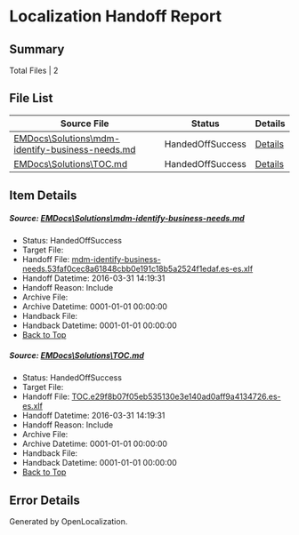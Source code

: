 # <a name='report-top'></a> Localization Handoff Report

## Summary
 Total Files | 2

## File List
 Source File | Status | Details 
 ----------- | ------ | ------- 
 [EMDocs\Solutions\mdm-identify-business-needs.md](https://github.com/Microsoft/EMDocs-pr/blob/389e4b65b2fc34c554f507ce4afb30edb5e3977a/EMDocs/Solutions/mdm-identify-business-needs.md) | HandedOffSuccess | [Details](#5066d269147da71614ca912c480daa2cf4b38c64123)
 [EMDocs\Solutions\TOC.md](https://github.com/Microsoft/EMDocs-pr/blob/389e4b65b2fc34c554f507ce4afb30edb5e3977a/EMDocs/Solutions/TOC.md) | HandedOffSuccess | [Details](#cb6205c4c25ee3624ff0b120b869f187e13b0d2e323)

## Item Details
##### <a name='5066d269147da71614ca912c480daa2cf4b38c64123'></a> Source: [EMDocs\Solutions\mdm-identify-business-needs.md](https://github.com/Microsoft/EMDocs-pr/blob/389e4b65b2fc34c554f507ce4afb30edb5e3977a/EMDocs/Solutions/mdm-identify-business-needs.md)
* Status: HandedOffSuccess
* Target File: 
* Handoff File: [mdm-identify-business-needs.53faf0cec8a61848cbb0e191c18b5a2524f1edaf.es-es.xlf](https://github.com/Microsoft/EM.handoff/blob/c3bae2bde38476140f937cba3a3bdfac502edc83/ol-handoff/Microsoft/EMDocs-pr.es-es/master/mdm-identify-business-needs.53faf0cec8a61848cbb0e191c18b5a2524f1edaf.es-es.xlf)
* Handoff Datetime: 2016-03-31 14:19:31
* Handoff Reason: Include
* Archive File: 
* Archive Datetime: 0001-01-01 00:00:00
* Handback File: 
* Handback Datetime: 0001-01-01 00:00:00
* [Back to Top](#report-top)

##### <a name='cb6205c4c25ee3624ff0b120b869f187e13b0d2e323'></a> Source: [EMDocs\Solutions\TOC.md](https://github.com/Microsoft/EMDocs-pr/blob/389e4b65b2fc34c554f507ce4afb30edb5e3977a/EMDocs/Solutions/TOC.md)
* Status: HandedOffSuccess
* Target File: 
* Handoff File: [TOC.e29f8b07f05eb535130e3e140ad0aff9a4134726.es-es.xlf](https://github.com/Microsoft/EM.handoff/blob/c3bae2bde38476140f937cba3a3bdfac502edc83/ol-handoff/Microsoft/EMDocs-pr.es-es/master/TOC.e29f8b07f05eb535130e3e140ad0aff9a4134726.es-es.xlf)
* Handoff Datetime: 2016-03-31 14:19:31
* Handoff Reason: Include
* Archive File: 
* Archive Datetime: 0001-01-01 00:00:00
* Handback File: 
* Handback Datetime: 0001-01-01 00:00:00
* [Back to Top](#report-top)


## Error Details

Generated by OpenLocalization.
